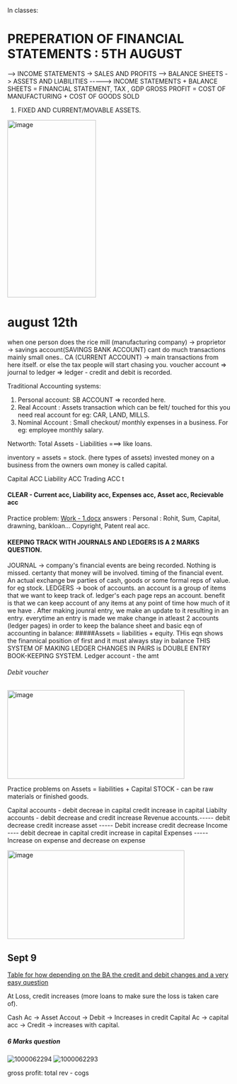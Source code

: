 In classes:
# PREPERATION OF FINANCIAL STATEMENTS : 5TH AUGUST
--> INCOME STATEMENTS -> SALES AND PROFITS 
--> BALANCE SHEETS -> ASSETS AND LIABILITIES -----> INCOME STATEMENTS + BALANCE SHEETS = FINANCIAL STATEMENT, TAX , GDP
GROSS PROFIT = COST OF MANUFACTURING + COST OF GOODS SOLD 
1.  FIXED AND CURRENT/MOVABLE ASSETS.
<img width="200" height="400" alt="image" src="https://github.com/user-attachments/assets/cde13fd5-0591-47ae-b172-387ee36a1391" />

# august 12th 
  when one person does the rice mill (manufacturing company) -> proprietor -> savings account(SAVINGS BANK ACCOUNT) cant do much transactions mainly small ones..
    CA (CURRENT ACCOUNT) -> main transactions from here itself. or else the tax people will start chasing you. 
    voucher account => 
    journal to ledger    =>
    ledger - credit and debit is recorded. 

  Traditional Accounting systems:
  1. Personal account: SB ACCOUNT => recorded here.
  3. Real Account    : Assets transaction which can be felt/ touched for this you need real account for eg: CAR, LAND, MILLS. 
  4. Nominal Account : Small checkout/ monthly expenses in a business. For eg: employee monthly salary.

Networth: Total Assets - Liabilities ===> like loans. 

inventory = assets = stock. (here types of assets)
invested money on a business from the owners own money is called capital. 

Capital ACC
Liability ACC
Trading ACC t

#### CLEAR - Current acc, Liability acc, Expenses acc, Asset acc, Recievable acc

Practice problem: [Work - 1.docx](https://github.com/user-attachments/files/21851984/Work.-.1.docx)
answers : Personal : Rohit, Sum, Capital, drawning, bankloan... Copyright, Patent real acc. 

#### KEEPING TRACK WITH JOURNALS AND LEDGERS IS A 2 MARKS QUESTION. 
JOURNAL -> company's financial events are being recorded. Nothing is missed. certanty that money will be involved. timing of the financial event. An actual exchange bw parties of cash, goods or some formal reps of value. for eg stock. 
LEDGERS -> book of accounts. an account is a group of items that we want to keep track of. ledger's each page reps an account. benefit is that we can keep account of any items at any point of time how much of it we have . After making jounral entry, we make an update to it resulting in an entry. everytime an entry is made we make change in atleast 2 accounts (ledger pages) in order to keep the balance sheet and basic eqn of accounting in balance: 
#####Assets = liabilities + equity. 
THis eqn shows the finannical position of first and it must always stay in balance 
THIS SYSTEM OF MAKING LEDGER CHANGES IN PAIRS is DOUBLE ENTRY BOOK-KEEPING SYSTEM. 
Ledger account - the amt 
###### Debit voucher 
<img width="400" height="200" alt="image" src="https://github.com/user-attachments/assets/98e610ba-ab68-4abc-8d8e-b6abd6a85725" />

Practice problems on Assets = liabilities + Capital 
STOCK - can be raw materials or finished goods. 

Capital accounts -   debit decreae in capital credit increase in capital 
Liabilty accounts - debit decrease and credit increase 
Revenue accounts.----- debit decrease credit increase
asset ----- Debit increase credit decrease
Income ----  debit decreae in capital credit increase in capital 
Expenses ----- Increase on expense and decrease on expense 

<img width="400" height="200" alt="image" src="https://github.com/user-attachments/assets/28408ec2-86a1-4fa7-b585-5cea978f6bfe" />

## Sept 9

[Table for how depending on the BA the credit and debit changes and a very easy question ](https://github.com/user-attachments/assets/458b3a07-7d0e-40de-85ff-98ca09613d5d)

At Loss, credit increases (more loans to make sure the loss is taken care of).

Cash Ac -> Asset Accout -> Debit -> Increases in credit
Capital Ac -> capital acc -> Credit -> increases with capital. 

##### 6 Marks question
   ![1000062294](https://github.com/user-attachments/assets/ec080a5d-1a85-4586-88a7-99d82c7501e5)
   ![1000062293](https://github.com/user-attachments/assets/e966b502-9025-426c-9166-1df53a18652d)

gross profit: total rev - cogs

